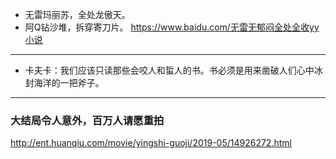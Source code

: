 - 无雷玛丽苏，全处龙傲天。
- 阿Q钻沙堆，拆穿寄刀片。
https://www.baidu.com/无雷无郁闷全处全收yy小说
---
- 卡夫卡：我们应该只读那些会咬人和蜇人的书。书必须是用来凿破人们心中冰封海洋的一把斧子。
---
### 大结局令人意外，百万人请愿重拍
http://ent.huanqiu.com/movie/yingshi-guoji/2019-05/14926272.html